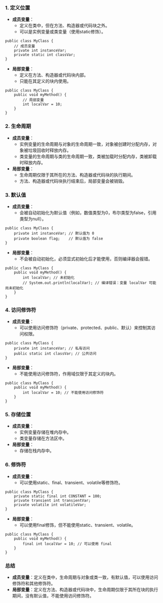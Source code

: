 ### 1. 定义位置
- **成员变量**：
   - 定义在类中，但在方法、构造器或代码块之外。
   - 可以是实例变量或类变量（使用static修饰）。
```
public class MyClass {
    // 成员变量
    private int instanceVar;
    private static int classVar;
}
```

- **局部变量**：
   - 定义在方法、构造器或代码块内部。
   - 只能在其定义的块内使用。
```
public class MyClass {
    public void myMethod() {
        // 局部变量
        int localVar = 10;
    }
}
```
### 2. 生命周期

- **成员变量**：
   - 实例变量的生命周期与对象的生命周期一致，对象被创建时分配内存，对象被垃圾回收时释放内存。
   - 类变量的生命周期与类的生命周期一致，类被加载时分配内存，类被卸载时释放内存。
- **局部变量**：
   - 生命周期仅限于其所在的方法、构造器或代码块的执行期间。
   - 方法、构造器或代码块执行结束后，局部变量会被销毁。
### 3. 默认值

- **成员变量**：
   - 会被自动初始化为默认值（例如，数值类型为0，布尔类型为false，引用类型为null）。
```
public class MyClass {
    private int instanceVar; // 默认值为 0
    private boolean flag;    // 默认值为 false
}
```

- **局部变量**：
   - 不会被自动初始化，必须显式初始化后才能使用，否则编译器会报错。
```
public class MyClass {
    public void myMethod() {
        int localVar; // 未初始化
        // System.out.println(localVar); // 编译错误：变量 localVar 可能尚未初始化
    }
}
```
### 4. 访问修饰符

- **成员变量**：
   - 可以使用访问修饰符（private、protected、public、默认）来控制其访问权限。
```
public class MyClass {
    private int instanceVar; // 私有访问
    public static int classVar; // 公共访问
}
```

- **局部变量**：
   - 不能使用访问修饰符，作用域仅限于其定义的块内。
```
public class MyClass {
    public void myMethod() {
        int localVar = 10; // 不能使用访问修饰符
    }
}
```
### 5. 存储位置

- **成员变量**：
   - 实例变量存储在堆内存中。
   - 类变量存储在方法区中。
- **局部变量**：
   - 存储在栈内存中。
### 6. 修饰符

- **成员变量**：
   - 可以使用static、final、transient、volatile等修饰符。
```
public class MyClass {
    private static final int CONSTANT = 100;
    private transient int transientVar;
    private volatile int volatileVar;
}
```

- **局部变量**：
   - 可以使用final修饰，但不能使用static、transient、volatile。
```
public class MyClass {
    public void myMethod() {
        final int localVar = 10; // 可以使用 final
    }
}
```
### 总结

- **成员变量**：定义在类中，生命周期与对象或类一致，有默认值，可以使用访问修饰符和其他修饰符。
- **局部变量**：定义在方法、构造器或代码块中，生命周期仅限于其所在块的执行期间，没有默认值，不能使用访问修饰符。
